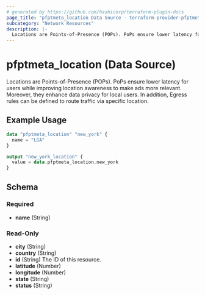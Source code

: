 ```yaml
---
# generated by https://github.com/hashicorp/terraform-plugin-docs
page_title: "pfptmeta_location Data Source - terraform-provider-pfptmeta"
subcategory: "Network Resources"
description: |-
  Locations are Points-of-Presence (POPs). PoPs ensure lower latency for users while improving location awareness to make ads more relevant. Moreover, they enhance data privacy for local users. In addition, Egress rules can be defined to route traffic via specific location.
---
```


# pfptmeta_location (Data Source)

Locations are Points-of-Presence (POPs). PoPs ensure lower latency for users while improving location awareness to make ads more relevant. Moreover, they enhance data privacy for local users. In addition, Egress rules can be defined to route traffic via specific location.

## Example Usage

```terraform
data "pfptmeta_location" "new_york" {
  name = "LGA"
}

output "new_york_location" {
  value = data.pfptmeta_location.new_york
}
```

<!-- schema generated by tfplugindocs -->
## Schema

### Required

- **name** (String)

### Read-Only

- **city** (String)
- **country** (String)
- **id** (String) The ID of this resource.
- **latitude** (Number)
- **longitude** (Number)
- **state** (String)
- **status** (String)
